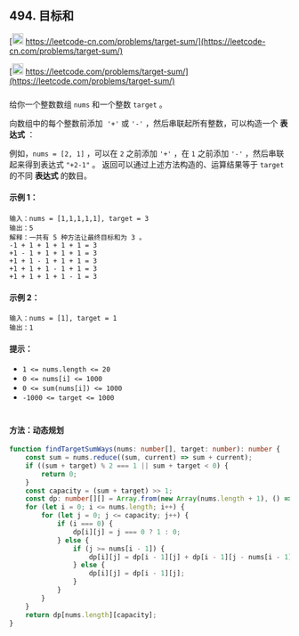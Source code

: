 ## 494. 目标和

[<img src="https://static.leetcode-cn.com/cn-mono-assets/production/assets/logo-dark-cn.c42314a8.svg" height="20" /> https://leetcode-cn.com/problems/target-sum/](https://leetcode-cn.com/problems/target-sum/)

[<img src="https://assets.leetcode.com/static_assets/public/webpack_bundles/images/logo-dark.e99485d9b.svg" height="20"/> https://leetcode.com/problems/target-sum/](https://leetcode.com/problems/target-sum/)

###

给你一个整数数组 `nums` 和一个整数 `target` 。

向数组中的每个整数前添加  `'+'` 或 `'-'` ，然后串联起所有整数，可以构造一个 **表达式** ：

例如，`nums = [2, 1]` ，可以在 `2` 之前添加 `'+'` ，在 `1` 之前添加 `'-'` ，然后串联起来得到表达式 `"+2-1"` 。
返回可以通过上述方法构造的、运算结果等于 `target` 的不同 **表达式** 的数目。

#### 示例 1：

```
输入：nums = [1,1,1,1,1], target = 3
输出：5
解释：一共有 5 种方法让最终目标和为 3 。
-1 + 1 + 1 + 1 + 1 = 3
+1 - 1 + 1 + 1 + 1 = 3
+1 + 1 - 1 + 1 + 1 = 3
+1 + 1 + 1 - 1 + 1 = 3
+1 + 1 + 1 + 1 - 1 = 3
```

#### 示例 2：

```
输入：nums = [1], target = 1
输出：1
```

#### 提示：

-   `1 <= nums.length <= 20`
-   `0 <= nums[i] <= 1000`
-   `0 <= sum(nums[i]) <= 1000`
-   `-1000 <= target <= 1000`

#

#### 方法：动态规划

```ts
function findTargetSumWays(nums: number[], target: number): number {
    const sum = nums.reduce((sum, current) => sum + current);
    if ((sum + target) % 2 === 1 || sum + target < 0) {
        return 0;
    }
    const capacity = (sum + target) >> 1;
    const dp: number[][] = Array.from(new Array(nums.length + 1), () => new Array(capacity + 1));
    for (let i = 0; i <= nums.length; i++) {
        for (let j = 0; j <= capacity; j++) {
            if (i === 0) {
                dp[i][j] = j === 0 ? 1 : 0;
            } else {
                if (j >= nums[i - 1]) {
                    dp[i][j] = dp[i - 1][j] + dp[i - 1][j - nums[i - 1]];
                } else {
                    dp[i][j] = dp[i - 1][j];
                }
            }
        }
    }
    return dp[nums.length][capacity];
}
```
